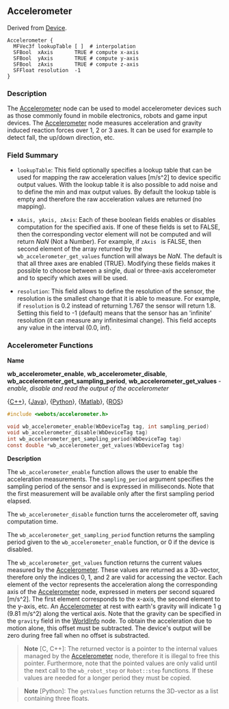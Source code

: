 ## Accelerometer

Derived from [Device](device.md).

```
Accelerometer {
  MFVec3f lookupTable [ ]  # interpolation
  SFBool  xAxis       TRUE # compute x-axis
  SFBool  yAxis       TRUE # compute y-axis
  SFBool  zAxis       TRUE # compute z-axis
  SFFloat resolution  -1
}
```

### Description

The [Accelerometer](#accelerometer) node can be used to model accelerometer devices such as those commonly found in mobile electronics, robots and game input devices.
The [Accelerometer](#accelerometer) node measures acceleration and gravity induced reaction forces over 1, 2 or 3 axes.
It can be used for example to detect fall, the up/down direction, etc.

### Field Summary

- `lookupTable`: This field optionally specifies a lookup table that can be used
for mapping the raw acceleration values [m/s^2] to device specific output
values. With the lookup table it is also possible to add noise and to define the
min and max output values. By default the lookup table is empty and therefore
the raw acceleration values are returned (no mapping).

- `xAxis, yAxis, zAxis`: Each of these boolean fields enables or disables
computation for the specified axis. If one of these fields is set to FALSE, then
the corresponding vector element will not be computed and will return *NaN* (Not
a Number). For example, if  `zAxis ` is FALSE, then second element of the array
returned by the `wb_accelerometer_get_values` function will always be *NaN*. The default is that
all three axes are enabled (TRUE). Modifying these fields makes it possible to
choose between a single, dual or three-axis accelerometer and to specify which
axes will be used.

- `resolution`: This field allows to define the resolution of the sensor, the
resolution is the smallest change that it is able to measure. For example, if
`resolution` is 0.2 instead of returning 1.767 the sensor will return 1.8.
Setting this field to -1 (default) means that the sensor has an 'infinite'
resolution (it can measure any infinitesimal change). This field accepts any
value in the interval (0.0, inf).

### Accelerometer Functions

**Name**

**wb\_accelerometer\_enable**, **wb\_accelerometer\_disable**, **wb\_accelerometer\_get\_sampling\_period**, **wb\_accelerometer\_get\_values** - *enable, disable and read the output of the accelerometer*

{[C++](cpp-api.md#cpp_accelerometer)}, {[Java](java-api.md#java_accelerometer)}, {[Python](python-api.md#python_accelerometer)}, {[Matlab](matlab-api.md#matlab_accelerometer)}, {[ROS](ros-api.md)}

```c
#include <webots/accelerometer.h>

void wb_accelerometer_enable(WbDeviceTag tag, int sampling_period)
void wb_accelerometer_disable(WbDeviceTag tag)
int wb_accelerometer_get_sampling_period(WbDeviceTag tag)
const double *wb_accelerometer_get_values(WbDeviceTag tag)
```

**Description**

The `wb_accelerometer_enable` function allows the user to enable the acceleration measurements.
The `sampling_period` argument specifies the sampling period of the sensor and is expressed in milliseconds.
Note that the first measurement will be available only after the first sampling period elapsed.

The `wb_accelerometer_disable` function turns the accelerometer off, saving computation time.

The `wb_accelerometer_get_sampling_period` function returns the sampling period given to the `wb_accelerometer_enable` function, or 0 if the device is disabled.

The `wb_accelerometer_get_values` function returns the current values measured by the [Accelerometer](#accelerometer).
These values are returned as a 3D-vector, therefore only the indices 0, 1, and 2 are valid for accessing the vector.
Each element of the vector represents the acceleration along the corresponding axis of the [Accelerometer](#accelerometer) node, expressed in meters per second squared [m/s^2].
The first element corresponds to the x-axis, the second element to the y-axis, etc. An [Accelerometer](#accelerometer) at rest with earth's gravity will indicate 1 g (9.81 m/s^2) along the vertical axis.
Note that the gravity can be specified in the `gravity` field in the [WorldInfo](worldinfo.md) node.
To obtain the acceleration due to motion alone, this offset must be subtracted.
The device's output will be zero during free fall when no offset is substracted.

> **Note** [C, C++]: The returned vector is a pointer to the internal values managed by the [Accelerometer](#accelerometer) node, therefore it is illegal to free this pointer.
Furthermore, note that the pointed values are only valid until the next call to the `wb_robot_step` or `Robot::step` functions.
If these values are needed for a longer period they must be copied.

<!-- -->

> **Note** [Python]: The `getValues` function returns the 3D-vector as a list containing three floats.
